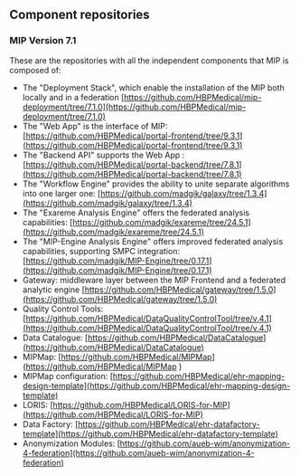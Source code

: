 ## Component repositories
### MIP Version 7.1

These are the repositories with all the independent components that MIP is composed of:

- The "Deployment Stack", which enable the installation of the MIP both locally and in a federation [https://github.com/HBPMedical/mip-deployment/tree/7.1.0](https://github.com/HBPMedical/mip-deployment/tree/7.1.0)
- The "Web App" is the interface of MIP: [https://github.com/HBPMedical/portal-frontend/tree/9.3.1](https://github.com/HBPMedical/portal-frontend/tree/9.3.1) 
- The "Backend API" supports the Web App : [https://github.com/HBPMedical/portal-backend/tree/7.8.1](https://github.com/HBPMedical/portal-backend/tree/7.8.1) 
- The "Workflow Engine" provides the ability to unite separate algorithms into one larger one: [https://github.com/madgik/galaxy/tree/1.3.4](https://github.com/madgik/galaxy/tree/1.3.4)
- The "Exareme Analysis Engine" offers the federated analysis capabilities: [https://github.com/madgik/exareme/tree/24.5.1](https://github.com/madgik/exareme/tree/24.5.1)
- The "MIP-Engine Analysis Engine" offers improved federated analysis capabilities, supporting SMPC integration: [https://github.com/madgik/MIP-Engine/tree/0.17.1](https://github.com/madgik/MIP-Engine/tree/0.17.1)
- Gateway: middleware layer between the MIP Frontend and a federated analytic engine [https://github.com/HBPMedical/gateway/tree/1.5.0](https://github.com/HBPMedical/gateway/tree/1.5.0)
- Quality Control Tools: [https://github.com/HBPMedical/DataQualityControlTool/tree/v.4.1](https://github.com/HBPMedical/DataQualityControlTool/tree/v.4.1)
- Data Catalogue: [https://github.com/HBPMedical/DataCatalogue](https://github.com/HBPMedical/DataCatalogue)
- MIPMap: [https://github.com/HBPMedical/MIPMap](https://github.com/HBPMedical/MIPMap )
- MIPMap configuration: [https://github.com/HBPMedical/ehr-mapping-design-template](https://github.com/HBPMedical/ehr-mapping-design-template) 
- LORIS: [https://github.com/HBPMedical/LORIS-for-MIP](https://github.com/HBPMedical/LORIS-for-MIP) 
- Data Factory: [https://github.com/HBPMedical/ehr-datafactory-template](https://github.com/HBPMedical/ehr-datafactory-template)
- Anonymization Modules: [https://github.com/aueb-wim/anonymization-4-federation](https://github.com/aueb-wim/anonymization-4-federation)
